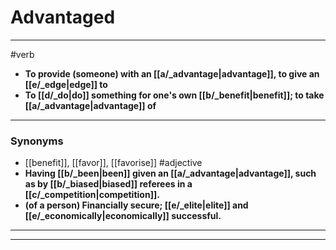 # Advantaged
---
#verb
- **To provide (someone) with an [[a/_advantage|advantage]], to give an [[e/_edge|edge]] to**
- **To [[d/_do|do]] something for one's own [[b/_benefit|benefit]]; to take [[a/_advantage|advantage]] of**
---
### Synonyms
- [[benefit]], [[favor]], [[favorise]]
#adjective
- **Having [[b/_been|been]] given an [[a/_advantage|advantage]], such as by [[b/_biased|biased]] referees in a [[c/_competition|competition]].**
- **(of a person) Financially secure; [[e/_elite|elite]] and [[e/_economically|economically]] successful.**
---
---
